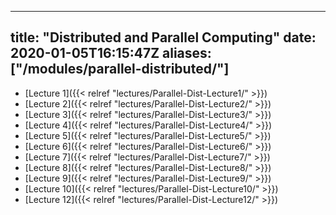 
---
title: "Distributed and Parallel Computing"
date: 2020-01-05T16:15:47Z
aliases: ["/modules/parallel-distributed/"]
---

- [Lecture 1]({{< relref "lectures/Parallel-Dist-Lecture1/" >}})
- [Lecture 2]({{< relref "lectures/Parallel-Dist-Lecture2/" >}})
- [Lecture 3]({{< relref "lectures/Parallel-Dist-Lecture3/" >}})
- [Lecture 4]({{< relref "lectures/Parallel-Dist-Lecture4/" >}})
- [Lecture 5]({{< relref "lectures/Parallel-Dist-Lecture5/" >}})
- [Lecture 6]({{< relref "lectures/Parallel-Dist-Lecture6/" >}})
- [Lecture 7]({{< relref "lectures/Parallel-Dist-Lecture7/" >}})
- [Lecture 8]({{< relref "lectures/Parallel-Dist-Lecture8/" >}})
- [Lecture 9]({{< relref "lectures/Parallel-Dist-Lecture9/" >}})
- [Lecture 10]({{< relref "lectures/Parallel-Dist-Lecture10/" >}})
- [Lecture 12]({{< relref "lectures/Parallel-Dist-Lecture12/" >}})
